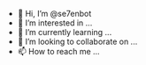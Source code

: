 - 👋 Hi, I’m @se7enbot
- 👀 I’m interested in ...
- 🌱 I’m currently learning ...
- 💞️ I’m looking to collaborate on ...
- 📫 How to reach me ...

<!---
se7enbot/se7enbot is a ✨ special ✨ repository because its `README.md` (this file) appears on your GitHub profile.
You can click the Preview link to take a look at your changes.
--->
